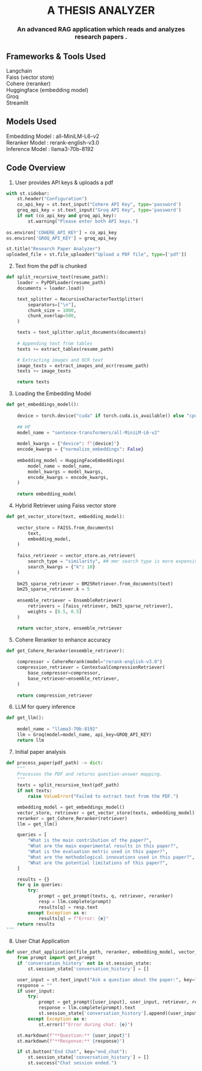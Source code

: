 <h1 align='center'> A THESIS ANALYZER  </h1>
<h3 align='center'> An advanced RAG application which reads and analyzes research papers .</h3>



## Frameworks & Tools Used
Langchain <br>
Faiss (vector store) <br>
Cohere (reranker) <br>
Huggingface (embedding model) <br>
Groq <br>
Streamlit <br>

## Models Used
Embedding Model : all-MiniLM-L6-v2 <br>
Reranker Model : rerank-english-v3.0 <br>
Inference Model : llama3-70b-8192

## Code Overview
1) User provides API keys & uploads a pdf

```python
with st.sidebar:
    st.header("Configuration")
    co_api_key = st.text_input("Cohere API Key", type='password')
    groq_api_key = st.text_input("Groq API Key", type='password')
    if not (co_api_key and groq_api_key):
        st.warning("Please enter both API keys.")
        
os.environ['COHERE_API_KEY'] = co_api_key
os.environ['GROQ_API_KEY'] = groq_api_key

st.title("Research Paper Analyzer")
uploaded_file = st.file_uploader("Upload a PDF file", type=['pdf'])
```

2) Text from the pdf is chunked

```python
def split_recursive_text(resume_path):
    loader = PyPDFLoader(resume_path)
    documents = loader.load()

    text_splitter = RecursiveCharacterTextSplitter(
        separators=["\n"],
        chunk_size = 1000,
        chunk_overlap=500,
    )

    texts = text_splitter.split_documents(documents)
    
    # Appending text from tables
    texts += extract_tables(resume_path)

    # Extracting images and OCR text
    image_texts = extract_images_and_ocr(resume_path)
    texts += image_texts

    return texts
```

3) Loading the Embedding Model

```python
def get_embeddings_model():
    
    device = torch.device("cuda" if torch.cuda.is_available() else "cpu")
    
    ## HF
    model_name = "sentence-transformers/all-MiniLM-L6-v2"
    
    model_kwargs = {"device": f"{device}"}
    encode_kwargs = {"normalize_embeddings": False}
    
    embedding_model = HuggingFaceEmbeddings(
        model_name = model_name,
        model_kwargs = model_kwargs,
        encode_kwargs = encode_kwargs,
    )
    
    return embedding_model
```

4) Hybrid Retriever using Faiss vector store

```python
def get_vector_store(text, embedding_model):
    
    vector_store = FAISS.from_documents(
        text,
        embedding_model,
    )
    
    faiss_retriever = vector_store.as_retriever(
        search_type = "similarity", ## mmr search type is more expensive : O(n) + O(k^2) vs O(n)
        search_kwargs = {"k": 10}
    )
    
    bm25_sparse_retriever = BM25Retriever.from_documents(text)
    bm25_sparse_retriever.k = 5
    
    ensemble_retriever = EnsembleRetriever(
        retrievers = [faiss_retriever, bm25_sparse_retriever],
        weights = [0.5, 0.5]
    )

    return vector_store, ensemble_retriever
```

5) Cohere Reranker to enhance accuracy

```python
def get_Cohere_Reranker(ensemble_retriever):
    
    compressor = CohereRerank(model="rerank-english-v3.0")
    compression_retriever = ContextualCompressionRetriever(
        base_compressor=compressor,
        base_retriever=ensemble_retriever,
    )
    
    return compression_retriever
```

6) LLM for query inference

```python
def get_llm():
    
    model_name = "llama3-70b-8192"
    llm = Groq(model=model_name, api_key=GROQ_API_KEY)
    return llm
```

7) Initial paper analysis

```python
def process_paper(pdf_path) -> dict:
    """
    Processes the PDF and returns question-answer mapping.
    """
    texts = split_recursive_text(pdf_path)
    if not texts:
        raise ValueError("Failed to extract text from the PDF.")

    embedding_model = get_embeddings_model()
    vector_store, retriever = get_vector_store(texts, embedding_model)
    reranker = get_Cohere_Reranker(retriever)
    llm = get_llm()

    queries = [
        "What is the main contribution of the paper?",
        "What are the main experimental results in this paper?",
        "What is the evaluation metric used in this paper?",
        "What are the methodological innovations used in this paper?",
        "What are the potential limitations of this paper?",
    ]

    results = {}
    for q in queries:
        try:
            prompt = get_prompt(texts, q, retriever, reranker)
            resp = llm.complete(prompt)
            results[q] = resp.text
        except Exception as e:
            results[q] = f"Error: {e}"
    return results
"""
```

8) User Chat Application

```python
def user_chat_application(file_path, reranker, embedding_model, vector_store, retriever, llm):
    from prompt import get_prompt
    if 'conversation_history' not in st.session_state:
        st.session_state['conversation_history'] = []

    user_input = st.text_input("Ask a question about the paper:", key="chat_input")
    response = ""
    if user_input:
        try:
            prompt = get_prompt([user_input], user_input, retriever, reranker)
            response = llm.complete(prompt).text
            st.session_state['conversation_history'].append((user_input, response))
        except Exception as e:
            st.error(f"Error during chat: {e}")

    st.markdown(f"**Question:** {user_input}")
    st.markdown(f"**Response:** {response}")

    if st.button("End Chat", key="end_chat"):
        st.session_state['conversation_history'] = []
        st.success("Chat session ended.")
```

